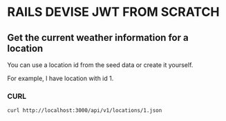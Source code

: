 # RAILS DEVISE JWT FROM SCRATCH

## Get the current weather information for a location

You can use a location id from the seed data or create it yourself.

For example, I have location with id 1.

### CURL

```shell
curl http://localhost:3000/api/v1/locations/1.json
```
